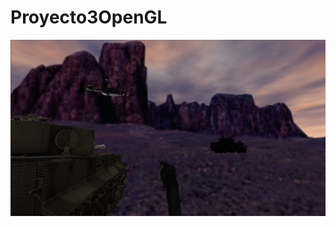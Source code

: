 # Proyecto3OpenGL
![imagen](https://github.com/EJGDLG/Proyecto3OpenGL/blob/ed2c49a0b4cfe6ed819342207c65ffb9e5581821/openGL.PNG)
